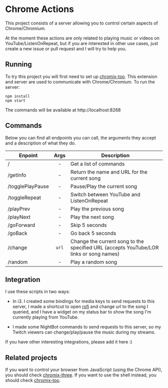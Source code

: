 # Chrome Actions

This project consists of a server allowing you to control certain aspects of
Chrome/Chromium.

At the moment these actions are only related to playing music or videos on
YouTube/ListenOnRepeat, but if you are interested in other use cases, just
create a new issue or pull request and I will try to help you.

## Running

To try this project you will first need to set up [chromix-too](https://github.com/smblott-github/chromix-too).
This extension and server are used to communicate with Chrome/Chromium. To run
the server:

```
npm install
npm start
```

The commands will be available at http://localhost:8268

## Commands

Below you can find all endpoints you can call, the arguments they accept and a
description of what they do.

| Enpoint          | Args  | Description                                                                            |
| ---------------- | :---: | -------------------------------------------------------------------------------------- |
| /                |   -   | Get a list of commands                                                                 |
| /getInfo         |   -   | Return the name and URL for the current song                                           |
| /togglePlayPause |   -   | Pause/Play the current song                                                            |
| /toggleRepeat    |   -   | Switch between YouTube and ListenOnRepeat                                              |
| /playPrev        |   -   | Play the previous song                                                                 |
| /playNext        |   -   | Play the next song                                                                     |
| /goForward       |   -   | Skip 5 seconds                                                                         |
| /goBack          |   -   | Go back 5 seconds                                                                      |
| /change          | `url` | Change the current song to the specified URL (accepts YouTube/LOR links or song names) |
| /random          |   -   | Play a random song                                                                     |

## Integration

I use these scripts in two ways:

- In i3. I created some bindings for media keys to send requests to this server,
  I made a shortcut to open [rofi](https://github.com/DaveDavenport/rofi) and
  change url to the song I queried, and I have a widget on my status bar to show
  the song I'm currently playing from YouTube.

- I made some NightBot commands to send requests to this server, so my Twitch
  viewers can change/play/pause the music during my streams.

If you have other interesting integrations, please add it here :)

## Related projects

If you want to control your browser from JavaScript (using the Chrome API), you
should check [chromix-three](https://github.com/nglgzz/chromix-three). If you want
to use the shell instead, you should check [chromix-too](https://github.com/smblott-github/chromix-too).
